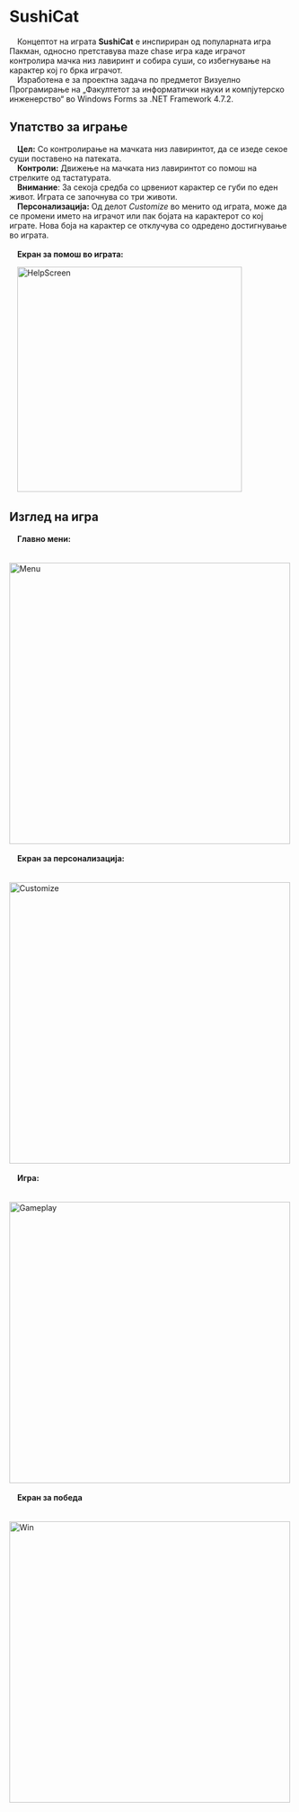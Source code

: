 # SushiCat

&emsp;Концептот на играта **SushiCat** е инспириран од популарната игра Пакман, односно претставува maze chase игра каде играчот контролира мачка низ лавиринт и собира суши, со избегнување на карактер кој го брка играчот.<br /> &emsp;Изработена е за проектна задача по предметот Визуелно Програмирање на „Факултетот за информатички науки и компјутерско инженерство“ во Windows Forms за .NET Framework 4.7.2.

## Упатство за играње

&emsp;**Цел:** Со контролирање на мачката низ лавиринтот, да се изеде секое суши поставено на патеката.<br />
&emsp;**Контроли:** Движење на мачката низ лавиринтот со помош на стрелките од тастатурата.<br />
&emsp;**Внимание**: За секоја средба со црвениот карактер се губи по еден живот.  Играта се започнува со три животи.<br />
&emsp;**Персонализација:** Од делот *Customize* во менито од играта, може да се промени името на играчот или пак бојата на карактерот со кој играте. Нова боја на карактер се отклучува со одредено достигнување во играта.<br /><br/>
&emsp;**Екран за помош во играта:** <br/>
                           
&emsp;<img src="https://user-images.githubusercontent.com/82838042/177001722-5cef050c-2507-4578-b839-03a3f5427ce9.jpg" alt="HelpScreen" width="400"/><br/>

## Изглед на игра
&emsp;**Главно мени:** <br/>                            
&emsp;<img src="https://user-images.githubusercontent.com/82838042/177001691-b42fe4d0-8dd1-475c-912e-faf73bbee636.jpg" alt="Menu" width="500"/><br /><br/>
&emsp;**Екран за персонализација:** <br/>                           
&emsp;<img src="https://user-images.githubusercontent.com/82838042/177001735-0b2e4aaf-ebd3-4906-90cf-aa6ce2235bc8.jpg" alt="Customize" width="500"/> <br /><br/>
&emsp;**Игра:** <br/>                           
&emsp;<img src="https://user-images.githubusercontent.com/82838042/177001744-058340d0-d9d7-4834-a157-e25e77b453f4.jpg" alt="Gameplay" width="500"/> <br /><br/>
&emsp;**Екран за победа** <br/>                           
&emsp;<img src="https://user-images.githubusercontent.com/82838042/177001761-5b7155d9-2301-4b4b-a294-eb460e9b22a6.jpg" alt="Win" width="500"/> <br /><br/>
